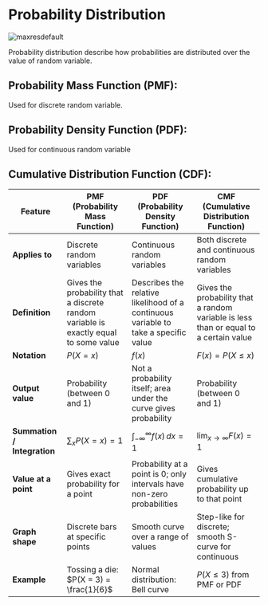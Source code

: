 # Probability Distribution

![maxresdefault](https://github.com/user-attachments/assets/f5f8cc67-b5a0-499b-92e1-241e7c1cf69f)

Probability distribution describe how probabilities are distributed over the value of random variable. 

## Probability Mass Function (PMF): 
Used for discrete random variable. 

## Probability Density Function (PDF): 
Used for continuous random variable

## Cumulative Distribution Function (CDF): 

| **Feature**                 | **PMF (Probability Mass Function)**                                                  | **PDF (Probability Density Function)**                                              | **CMF (Cumulative Distribution Function)**                                            |
| --------------------------- | ------------------------------------------------------------------------------------ | ----------------------------------------------------------------------------------- | ------------------------------------------------------------------------------------- |
| **Applies to**              | Discrete random variables                                                            | Continuous random variables                                                         | Both discrete and continuous random variables                                         |
| **Definition**              | Gives the probability that a discrete random variable is exactly equal to some value | Describes the relative likelihood of a continuous variable to take a specific value | Gives the probability that a random variable is less than or equal to a certain value |
| **Notation**                | $P(X = x)$                                                                           | $f(x)$                                                                              | $F(x) = P(X \leq x)$                                                                  |
| **Output value**            | Probability (between 0 and 1)                                                        | Not a probability itself; area under the curve gives probability                    | Probability (between 0 and 1)                                                         |
| **Summation / Integration** | $\sum_x P(X = x) = 1$                                                                | $\int_{-\infty}^{\infty} f(x) \, dx = 1$                                            | $\lim_{x \to \infty} F(x) = 1$                                                        |
| **Value at a point**        | Gives exact probability for a point                                                  | Probability at a point is 0; only intervals have non-zero probabilities             | Gives cumulative probability up to that point                                         |
| **Graph shape**             | Discrete bars at specific points                                                     | Smooth curve over a range of values                                                 | Step-like for discrete; smooth S-curve for continuous                                 |
| **Example**                 | Tossing a die: $P(X = 3) = \frac{1}{6}$                                              | Normal distribution: Bell curve                                                     | $P(X \leq 3)$ from PMF or PDF                                                         |


